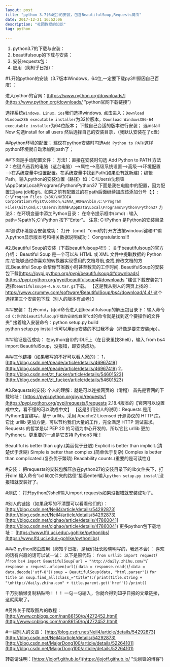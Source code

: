 ```yaml
---
layout: post
title: "python 3.7(64位)的安装，包含BeautifulSoup,Requests爬虫"
date: 2017-12-21 16:52:06 
description: "社团教受的知识"
tag: python

---
```


1. python3.7的下载与安装：
2. beautifulsoup的下载与安装：
3. 安装requests包：
4. 应用（爬知乎日报）：


#1.开始python的安装（3.7版本Windows，64位,一定要下载py3!!!原因自己百度）：


进入python的官网：[https://www.python.org/downloads/](https://www.python.org/downloads/ "python官网下载链接")

选择系统`Windows，Linux，ios`我们选择windows.
点击进入；`Download WindowsX86 executable installer`为32位版本，`Download WindowsX86-64 executable installer`为64位版本；
下载自己合适的版本进行安装；
选install Now
勾选install for all users 然后选择自己的安装目录，（我默认安装在了c盘）

##python环境的配置；
建议在python安装时勾选`Add Python to PATH`这样python环境就自动添加到path了；



##下面是手动配置文件：
方法1：直接在安装时勾选 Add Python to PATH
方法2：右键点击我的电脑（这台电脑）——>属性——>高级系统设置——>高级——>环境配置——>在系统变量中设置配置。在系统变量中找到Path(如果没有就新建)；编辑Path，输入python的安装位置（路径）如：C:\Users\沈泉锋\AppData\Local\Programs\Python\Python37
下面是我在电脑中的配置，因为配置过java jdk和git。如果之前有配置过的在path后面继续加应该添加分号【;】:
    `C:\Program Files (x86)\NVIDIA Corporation\PhysX\Common;%JAVA_HOME%\bin;C:\Program Files\Git\cmd;C:\Users\沈泉锋\AppData\Local\Programs\Python\Python37`
方法3：在环境变量中添加Python目录：
在命令提示框中(cmd) : 输入 
path=%path%;C:\Python 按下"Enter"。
注意: C:\Python 是Python的安装目录


##测试环境是否安装成功：
打开（cmd）"cmd的打开方法按windous键和R"输入python显示版本号和相关数据说明成功：
Congratulations!!!


#2.Beautiful Soup的安装（下载beautifulsoup4!!!）：
关于beautifulsoup的官方介绍：
Beautiful Soup 是一个可以从 HTML 或 XML 文件中提取数据的 Python 库.它能够通过你喜欢的转换器实现惯用的文档导航,查找,修改文档的方式.Beautiful Soup 会帮你节省数小时甚至数天的工作时间.
BeautifulSoup的安装包下载[https://pypi.python.org/pypi/beautifulsoup4#downloads](https://pypi.python.org/pypi/beautifulsoup4#downloads "建议下载安装包")
选择`beautifulsoup4-4.6.0.tar.gz`下载。
【这是我从别人的网页上找的：[https://www.crummy.com/software/BeautifulSoup/bs4/download/4.4/ ](https://www.crummy.com/software/BeautifulSoup/bs4/download/4.4/  "版本有点老了")这个选择第三个安装包下载（别人的版本有点老）】


###安装：
打开cmd，用cd命令进入到beautifulsoup的解压包目录下：输入命令`cd C:你的bieautifulsoup下载的安装包目录`“cd的命令就是找到这个要操作的文件夹”
接着输入安装命令：python setup.py build      
python setup.py install
也可以用pip安装的不过我不会（好像是要先安装pip）。


###验证是否成功：
在python自带的IDLE上（在目录里找Shell），输入 from bs4 import BeautifulSoup，没报错，即安装成功。


###其他链接（如果我写的不好可以看人家的）：
1，[http://blog.csdn.net/peade/article/details/46967419](http://blog.csdn.net/peade/article/details/46967419)
2，[http://blog.csdn.net/zt_fucker/article/details/54601523](http://blog.csdn.net/zt_fucker/article/details/54601523)


#3.Requests的安装:
个人的理解：就是可以连接网页的（滑稽） 
首先是官网的下载地址：[https://pypi.python.org/pypi/requests/](https://pypi.python.org/pypi/requests/)requests 2.18.4版本的【官网可以设置成中文，看不懂的可以改成中文】
【这是引用别人的说明：Requests 是用Python语言编写，基于 urllib，采用 Apache2 Licensed 开源协议的 HTTP 库。它比 urllib 更加方便，可以节约我们大量的工作，完全满足 HTTP 测试需求。Requests 的哲学是以 PEP 20 的习语为中心开发的，所以它比 urllib 更加 Pythoner。更重要的一点是它支持 Python3 哦！

Beautiful is better than ugly.(美丽优于丑陋)
Explicit is better than implicit.(清楚优于含糊)
Simple is better than complex.(简单优于复杂)
Complex is better than complicated.(复杂优于繁琐)
Readability counts.(重要的是可读性)】


#安装：
把requests的安装包解压放在python27的安装目录下的lib文件夹下，打开dim 输入命令“cd lib文件夹的路径”接着enter输入`python setup.py install`没报错就安装好了。


#测试：
打开python的shell输入import requests如果没报错就安装成功了。

#别人的链接（如果我写的不清楚可以看看他们的）：
[http://blog.csdn.net/Neil4/article/details/54292873](http://blog.csdn.net/Neil4/article/details/54292873)
[http://blog.csdn.net/cighao/article/details/47860041](http://blog.csdn.net/cighao/article/details/47860041)
更多python包下载地址：
[https://www.lfd.uci.edu/~gohlke/pythonlibs](https://www.lfd.uci.edu/~gohlke/pythonlibs)


###3.python爬虫应用（爬知乎日报，是我们社长殷晓明写的，我还不会）：
喜欢的话有兴趣的话可以试一试：
以下是原代码：
 `from urllib import request`/
 /`from bs4 import BeautifulSoup`/
`url = "http://daily.zhihu.com/"`/
`response = request.urlopen(url)`/
 `data = response.read()`/
 `data = data.decode('utf-8')`/
 `soup = BeautifulSoup(data, "html.parser")`/
    `for title in soup.find_all(class_="title"):`/
    `print(title.string + "\nhttp://daily.zhihu.com" + title.parent.get('href'))`
/`print()`


千万别偷懒复制粘贴哟！！！
一句一句输入，你就会得到知乎日报的文章链接，这就爬取了。


#另外关于爬取图片的教程：
[http://www.cnblogs.com/nan86150/p/4272452.html](http://www.cnblogs.com/nan86150/p/4272452.html)


#一些别人的文章：
[http://blog.csdn.net/Neil4/article/details/54292873](http://blog.csdn.net/Neil4/article/details/54292873)
[http://blog.csdn.net/MajorDong100/article/details/52264101](http://blog.csdn.net/MajorDong100/article/details/52264101)
<br>

转载请注明：[https://jojoff.github.io/](https://jojoff.github.io/ "沈泉锋的博客")
